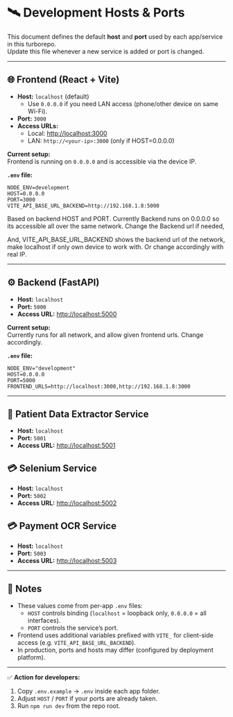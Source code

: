 # 🛰️ Development Hosts & Ports

This document defines the default **host** and **port** used by each app/service
in this turborepo.  
Update this file whenever a new service is added or port is changed.

---

## 🌐 Frontend (React + Vite)
- **Host:** `localhost` (default)  
  - Use `0.0.0.0` if you need LAN access (phone/other device on same Wi-Fi).  
- **Port:** `3000`  
- **Access URLs:**
  - Local: [http://localhost:3000](http://localhost:3000)
  - LAN: `http://<your-ip>:3000` (only if HOST=0.0.0.0)


**Current setup:**  
Frontend is running on `0.0.0.0` and is accessible via the device IP.

**`.env` file:**
```env
NODE_ENV=development
HOST=0.0.0.0
PORT=3000
VITE_API_BASE_URL_BACKEND=http://192.168.1.8:5000
```

Based on backend HOST and PORT. Currently Backend runs on 0.0.0.0 so its accessible all over the same network.
Change the Backend url if needed, 

And, VITE_API_BASE_URL_BACKEND shows the backend url of the network, make localhost if only own device to work with.
Or change accordingly with real IP.

---

## ⚙️ Backend (FastAPI)
- **Host:** `localhost`  
- **Port:** `5000`  
- **Access URL:** [http://localhost:5000](http://localhost:5000)


**Current setup:**  
Currently runs for all network, and allow given frontend urls. Change accordingly.


**`.env` file:**
```env
NODE_ENV="development"
HOST=0.0.0.0
PORT=5000
FRONTEND_URLS=http://localhost:3000,http://192.168.1.8:3000
```

---

## 🧾 Patient Data Extractor Service
- **Host:** `localhost`  
- **Port:** `5001`  
- **Access URL:** [http://localhost:5001](http://localhost:5001)


## 💳 Selenium Service
- **Host:** `localhost`  
- **Port:** `5002`  
- **Access URL:** [http://localhost:5002](http://localhost:5002)


## 💳 Payment OCR Service
- **Host:** `localhost`  
- **Port:** `5003`  
- **Access URL:** [http://localhost:5003](http://localhost:5003)

---

## 📖 Notes
- These values come from per-app `.env` files:
  - `HOST` controls binding (`localhost` = loopback only, `0.0.0.0` = all interfaces).  
  - `PORT` controls the service’s port.  
- Frontend uses additional variables prefixed with `VITE_` for client-side access (e.g. `VITE_API_BASE_URL_BACKEND`).  
- In production, ports and hosts may differ (configured by deployment platform).  

---

✅ **Action for developers:**  
1. Copy `.env.example` → `.env` inside each app folder.  
2. Adjust `HOST` / `PORT` if your ports are already taken.  
3. Run `npm run dev` from the repo root.  
